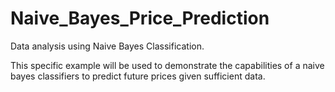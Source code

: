 # Naive_Bayes_Price_Prediction
Data analysis using Naive Bayes Classification.

This specific example will be used to demonstrate the capabilities of a naive bayes classifiers to predict future prices given sufficient data.
